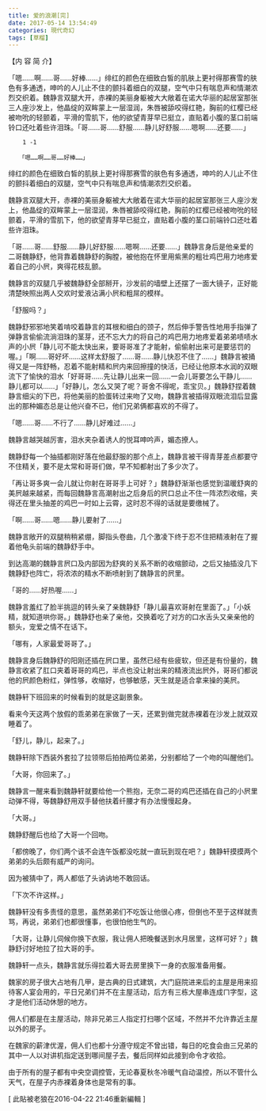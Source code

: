 ```yaml
---
title: 爱的浪潮[完]
date: 2017-05-14 13:54:49
categories: 現代奇幻
tags: [草榴]
---
```

【内 容 简 介】

「嗯……啊……哥……好棒……」绯红的颜色在细致白皙的肌肤上更衬得那赛雪的肤色有多通透，呻吟的人儿止不住的颤抖着细白的双腿，空气中只有喘息声和情潮浓烈交织着。魏静言双腿大开，赤裸的美丽身躯被大大敞着在诺大华丽的起居室那张三人座沙发上，他晶绽的双眸蒙上一层湿润，朱唇被舔咬得红艳，胸前的红樱已经被吻吮的轻颤着，平滑的雪肌下，他的欲望青芽早已挺立，直贴着小腹的茎口前端铃口还吐着些许泪珠。「哥……哥……舒服……静儿好舒服……嗯啊……还要……」

        1 -1

       「嗯……啊……哥……好棒……」

绯红的颜色在细致白皙的肌肤上更衬得那赛雪的肤色有多通透，呻吟的人儿止不住的颤抖着细白的双腿，空气中只有喘息声和情潮浓烈交织着。

魏静言双腿大开，赤裸的美丽身躯被大大敞着在诺大华丽的起居室那张三人座沙发上，他晶绽的双眸蒙上一层湿润，朱唇被舔咬得红艳，胸前的红樱已经被吻吮的轻颤着，平滑的雪肌下，他的欲望青芽早已挺立，直贴着小腹的茎口前端铃口还吐着些许泪珠。

「哥……哥……舒服……静儿好舒服……嗯啊……还要……」魏静言身后是他亲爱的二哥魏静舒，他背靠着魏静舒的胸膛，被他抱在怀里用紫黑的粗壮鸡巴用力地疼爱着自己的小屄，爽得花枝乱颤。

魏静言的双腿几乎被魏静舒全部掰开，沙发前的墙壁上还摆了一面大镜子，正好能清楚映照出两人交欢时爱液沾满小屄和粗屌的模样。

「舒服吗？」

魏静舒邪邪地笑着啃咬着静言的耳根和细白的颈子，然后伸手警告性地用手指弹了弹静言偷偷流淌泪珠的茎芽，还不忘大力的将自己的鸡巴用力地疼爱着弟弟啧啧水声的小屄「静儿可不能太快出来，要哥哥准了才能射，偷偷射出来可是要惩罚的喔。」「啊……哥好坏……这样太舒服了……哥……静儿快忍不住了……」魏静言被捅得又是一阵舒畅，忍着不能射精和屄内来回擦撞的快活，已经让他原本水润的双眼流下了愉快的泪水「好哥哥……先让静儿出来一回……一会儿哥要怎么干静儿……静儿都可以……」「好静儿，怎么又哭了呢？哥舍不得呢，乖宝贝。」魏静舒捏着魏静言细尖的下巴，将他美丽的脸蛋转过来吻了又吻，魏静言被插得双眼流泪后显露出的那种媚态总是让他兴奋不已，他们兄弟俩都喜欢的不得了。

「嗯……哥……不行了……静儿好难过……」

魏静言越哭越厉害，泪水夹杂着诱人的悦耳呻吟声，媚态撩人。

魏静舒每一个抽插都刚好落在他最舒服的那个点上，魏静言被干得青芽差点都要守不住精关，要不是太常和哥哥们做，早不知都射出了多少次了。

「再让哥多爽一会儿就让你射在哥哥手上可好？」魏静舒渐渐也感觉到温暖舒爽的美屄越来越紧，而每回魏静言高潮射出之后身后的屄口总止不住一阵浓烈收缩，夹得还在里头抽差的鸡巴一时如上云霄，这时忍不得的话就是要缴械了。

「啊……哥……嗯……静儿要射了……」

魏静言敞开的双腿稍稍紧绷，脚指头卷曲，几个激凌下终于忍不住把精液射在了握着他龟头前端的魏静舒手中。

到达高潮的魏静言屄口及内部因为舒爽的关系不断的收缩颤动，之后又抽插没几下魏静舒也阵亡，将浓浓的精水不断喷射到了魏静言的屄里。

「哥的……好热喔……」

魏静言羞红了脸半挑逗的转头亲了亲魏静舒「静儿最喜欢哥射在里面了。」「小妖精，就知道哄你哥。」魏静舒也亲了亲他，交换着吃了对方的口水舌头又亲亲他的额头，宠爱之情不在话下。

「哪有，人家最爱哥哥了。」

魏静言身后魏静舒的阳刚还插在屄口里，虽然已经有些疲软，但还是有份量的，魏静言收紧了肛口夹着哥哥的鸡巴，半点也没让射出来的精液流出屄外，哥哥们都说他的屄颜色粉红，弹性够，收缩好，也够敏感，天生就是适合拿来操的美屄。

魏静轩下班回来的时候看到的就是这副景象。

看来今天这两个放假的乖弟弟在家做了一天，还累到做完就赤裸着在沙发上就双双睡着了。

「舒儿，静儿，起来了。」

魏静轩除下西装外套拉了拉领带后拍拍两位弟弟，分别都给了一个吻的叫醒他们。

「大哥，你回来了。」

魏静言一醒来看到魏静轩就要给他一个熊抱，无奈二哥的鸡巴还插在自己的小屄里动弹不得，等魏静舒用双手替他扶着纤腰才有办法慢慢起身。

「大哥。」

魏静舒醒后也给了大哥一个回吻。

「都傍晚了，你们两个该不会连午饭都没吃就一直玩到现在吧？」魏静轩摸摸两个弟弟的头后颇有威严的询问。

因为被猜中了，两人都低了头讷讷地不敢回话。

「下次不许这样。」

魏静轩没有多责怪的意思，虽然弟弟们不吃饭让他很心疼，但倒也不至于这样就责骂，再说，弟弟们也都很懂事，也很怕他生气的。

「大哥，让静儿伺候你换下衣服，我让佣人把晚餐送到水月居里，这样可好？」魏静舒讨好地拉了拉大哥的手。

魏静轩一点头，魏静言就乐得拉着大哥去房里换下一身的衣服准备用餐。

魏家的房子很大占地有几甲，是古典的日式建筑，大门庭院进来后的主屋是用来招待客人宴会用的，平日兄弟们并不在主屋活动，后方有三栋大屋串连成ㄇ字型，这才是他们活动休憩的地方。

佣人们都是在主屋活动，除非兄弟三人指定打扫哪个区域，不然并不允许靠近主屋以外的房子。

在魏家的薪津优渥，佣人们也都十分遵守规定不曾出错，每日的吃食会由三兄弟的其中一人以对讲机指定送到哪间屋子去，餐后同样如此接到命令才收拾。

由于所有的屋子都有中央空调控管，无论春夏秋冬冷暖气自动温控，所以不管什么天气，在屋子内赤裸着身体也是常有的事。


[ 此貼被老狼在2016-04-22 21:46重新編輯 ]
